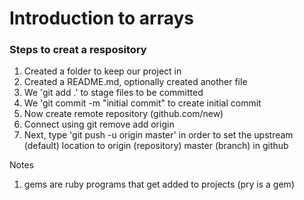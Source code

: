 # Introduction to arrays


### Steps to creat a respository

1. Created a folder to keep our project in
2. Created a README.md, optionally created another file
3. We 'git add .' to stage files to be committed
4. We 'git commit -m "initial commit" to create initial commit
5. Now create remote repository (github.com/new)
6. Connect using git remove add origin <github url>
7. Next, type 'git push -u origin master' in order to set the upstream (default) location to origin (repository) master (branch) in github


Notes
1. gems are ruby programs that get added to projects (pry is a gem)
